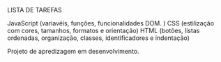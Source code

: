 LISTA DE TAREFAS


JavaScript (variavéis, funções, funcionalidades DOM. )
CSS (estilização com cores, tamanhos, formatos e orientação)
HTML (botões, listas ordenadas, organização, classes, identificadores e indentação)

Projeto de apredizagem em desenvolvimento.